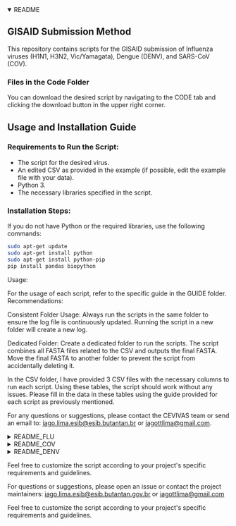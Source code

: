 <details open>
  <summary>README</summary>
  
  ## GISAID Submission Method
  
  This repository contains scripts for the GISAID submission of Influenza viruses (H1N1, H3N2, Vic/Yamagata), Dengue (DENV), and SARS-CoV (COV).
  
  ### Files in the Code Folder
  
  You can download the desired script by navigating to the CODE tab and clicking the download button in the upper right corner.
  
  ## Usage and Installation Guide
  
  ### Requirements to Run the Script:
  - The script for the desired virus.
  - An edited CSV as provided in the example (if possible, edit the example file with your data).
  - Python 3.
  - The necessary libraries specified in the script.
  
  ### Installation Steps:
  If you do not have Python or the required libraries, use the following commands:
  
  ```sh
  sudo apt-get update
  sudo apt-get install python
  sudo apt-get install python-pip
  pip install pandas biopython
  ```
Usage:

For the usage of each script, refer to the specific guide in the GUIDE folder.
Recommendations:

Consistent Folder Usage: Always run the scripts in the same folder to ensure the log file is continuously updated. Running the script in a new folder will create a new log.

Dedicated Folder: Create a dedicated folder to run the scripts. The script combines all FASTA files related to the CSV and outputs the final FASTA. Move the final FASTA to another folder to prevent the script from accidentally deleting it.

In the CSV folder, I have provided 3 CSV files with the necessary columns to run each script. Using these tables, the script should work without any issues. Please fill in the data in these tables using the guide provided for each script as previously mentioned.

For any questions or suggestions, please contact the CEVIVAS team or send an email to: iago.lima.esib@esib.butantan.br or iagottlima@gmail.com.

</details>
<details>
  <summary>README_FLU</summary>
Explanations

This README provides an overview of the data columns and script requirements for the SG-FLU project.
Data Columns

    ID: Sample ID
    Subtype: The subtype of the flu (H1N1, H3N2, VIC, or Yama)
    Genome: The name of the FASTA file
    Collection_Date: Collection date
    Segment_1_Coverage: Coverage of segment 1, only those above 80% will be approved
    Segment_2_Coverage: Coverage of segment 2, only those above 80% will be approved
    Segment_3_Coverage: Coverage of segment 3, only those above 80% will be approved
    Segment_4_Coverage: Coverage of segment 4, only those above 80% will be approved
    Segment_5_Coverage: Coverage of segment 5, only those above 80% will be approved
    Segment_6_Coverage: Coverage of segment 6, only those above 80% will be approved
    Segment_7_Coverage: Coverage of segment 7, only those above 80% will be approved
    Segment_8_Coverage: Coverage of segment 8, only those above 80% will be approved
    PARTNER_PROJECT: Partner's name (if not applicable, just put the name of your lab)

Script Explanation
Genome Column:

In the column Genome, please include the name that is in the sample's FASTA file. Each sample should have a different FASTA file.
Author Information:

Define the partner_authors dictionary with the names of the authors.

python

partner_authors = {
  'LACENPA': "Gabriela, Ribeiro; Alex, Lima; Maria, Elias; Sandra, Vessoni; Gleissy, Borges; Kátia, Furtado; Shirley, Chagas; Patrícia, Costa"
}

It is necessary to put where these authors are from in the column PARTNER_PROJECT, as the script checks to include other authors based on the lab name. If it is only one lab, put the lab name and the authors.
Country of Origin:

Set the country of origin in the DataFrame as follows:

python

df_final['Location'] = 'country'

Replace 'country' with the actual country of origin.
</details>

<details>
  <summary>README_COV</summary>
Explanations

This README provides an overview of the data columns and script requirements for the SG-COV project.
Data Columns

    ID: Sample ID
    Type: Sample type
    Genome: The name of the FASTA file
    Passed_QC: Quality control (use 'A' for approved samples; only samples marked 'A' will be used)
    State: The state
    Collection_Date: Collection date
    REQUESTING_UNIT: The name of partner laboratories (if not applicable, put the name of your lab)
    PARTNER_PROJECT: Partner's name (if not applicable, just put the name of your lab)

Script Explanation

    Author Names:
        Define the partner_authors dictionary with the names of the authors.

    partner_authors = {
        # Example:
        # 'LabName': "Author1, LastName; Author2, LastName; ..."
    }

State Abbreviations:

    Define the abbreviations dictionary with the state names and their corresponding abbreviations.


    abbreviations = {
        # Example:
        # 'StateName': 'Abbreviation'
    }

Sequence Naming:

    In the df_exchange['Seqs'] column, replace 'country' with your actual country and use the appropriate state abbreviation from the abbreviations dictionary.

    python

    df_exchange['Seqs'] = df_passed_qc.apply(lambda row: f"hCoV-19/country/{abbreviations.get(row['state'], '')}-IB_{row['ID']}/{row['Collection_Date'].year}", axis=1)

Location Column:

    In the df_final['Location'] column, replace 'continent' and 'country' with the actual continent and country of origin.

    python

    df_final['Location'] = df_passed_qc.apply(lambda row: f"continent / country / {row['state']}", axis=1)

Sequencing Technology:

    Set the sequencing technology used. By default, it is 'Illumina'. Replace 'Illumina' with your sequencer if different.

    python

        df_final['Sequencing technology'] = 'Illumina'
</details>
<details>
  <summary>README_DENV</summary>
  SG-DENV README
Explanations

This README provides an overview of the data columns and script requirements for the SG-DENV project.
Data Columns

    ID: Sample ID
    Genome: The name of the FASTA file
    Serotype: The serotype of the sample
    Genotype: The genotype of the sample
    Passed_QC: Quality control (use 'A' for approved samples, 'R' for rejected samples; only samples marked 'A' will be used)
    State: The state
    Collection_Date: Collection date
    REQUESTING_UNIT: The name of partner laboratories (if not applicable, put the name of your lab)
    PARTNER_PROJECT: Partner's name (if not applicable, just put the name of your lab)

Script Explanation

    Location Column:
        In the df_final['Location'] column, replace 'continent' and 'country' with the actual continent and country of origin.

        python

    df_final['Location'] = df_passed_qc.apply(lambda row: f"continent / country / {row['state']}", axis=1)

Sequence Naming:

    In the df_troca['Seqs'] column, replace 'country' with the actual country of origin and use the appropriate state abbreviation from the siglas dictionary.

    python

    df_troca['Seqs'] = df_passed_qc.apply(lambda row: f"hDenV{row['Serotype']}/country/{siglas.get(row['state'], '')}-{row['ID']}/{row['Collection_Date'].year}", axis=1)

Virus Naming:

    Similarly, for the df_final['Virus name'] column, replace 'country' with the actual country of origin and use the appropriate state abbreviation from the siglas dictionary.

    python

    df_final['Virus name'] = df_passed_qc.apply(lambda row: f"hDenV{row['Serotype']}/country/{siglas.get(row['state'], '')}-{row['ID']}/{row['Collection_Date'].year}", axis=1)

Sequencing Technology:

    Set the sequencing technology used. By default, it is 'Illumina'. Replace 'Illumina' with your sequencer if different.

    python

        df_final['Sequencing technology'] = 'Illumina'

</details>


Feel free to customize the script according to your project's specific requirements and guidelines.


For questions or suggestions, please open an issue or contact the project maintainers: iago.lima.esib@esib.butantan.gov.br or iagottlima@gmail.com

Feel free to customize the script according to your project's specific requirements and guidelines.
</details>
